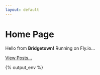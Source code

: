 ```yaml
---
layout: default
---
```


# Home Page

Hello from **Bridgetown!** Running on Fly.io…

[View Posts…](/posts)


{% output_env %}